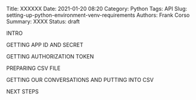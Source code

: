 Title: XXXXXX
Date: 2021-01-20 08:20
Category: Python
Tags: API
Slug: setting-up-python-environment-venv-requirements
Authors: Frank Corso
Summary: XXXX
Status: draft

INTRO

GETTING APP ID AND SECRET

GETTING AUTHORIZATION TOKEN

PREPARING CSV FILE

GETTING OUR CONVERSATIONS AND PUTTING INTO CSV

NEXT STEPS